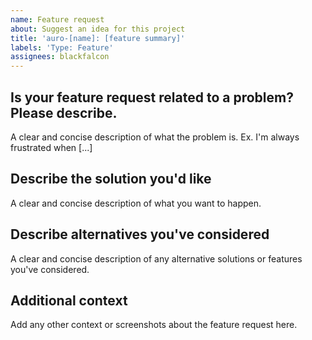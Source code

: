 ```yaml
---
name: Feature request
about: Suggest an idea for this project
title: 'auro-[name]: [feature summary]'
labels: 'Type: Feature'
assignees: blackfalcon
---
```


## Is your feature request related to a problem? Please describe.

A clear and concise description of what the problem is. Ex. I'm always frustrated when [...]

## Describe the solution you'd like

A clear and concise description of what you want to happen.

## Describe alternatives you've considered

A clear and concise description of any alternative solutions or features you've considered.

## Additional context

Add any other context or screenshots about the feature request here.
